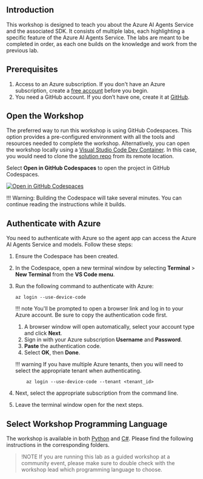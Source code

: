 ## Introduction

This workshop is designed to teach you about the Azure AI Agents Service and the associated SDK. It consists of multiple labs, each highlighting a specific feature of the Azure AI Agents Service. The labs are meant to be completed in order, as each one builds on the knowledge and work from the previous lab.

## Prerequisites

1. Access to an Azure subscription. If you don't have an Azure subscription, create a [free account](https://azure.microsoft.com/free/) before you begin.
1. You need a GitHub account. If you don’t have one, create it at [GitHub](https://github.com/join).

## Open the Workshop

The preferred way to run this workshop is using GitHub Codespaces. This option provides a pre-configured environment with all the tools and resources needed to complete the workshop. Alternatively, you can open the workshop locally using a [Visual Studio Code Dev Container](https://marketplace.visualstudio.com/items?itemName=ms-vscode-remote.remote-containers). In this case, you would need to clone the [solution repo](https://github.com/microsoft/build-your-first-agent-with-azure-ai-agent-service-workshop) from its remote location.

Select **Open in GitHub Codespaces** to open the project in GitHub Codespaces.

[![Open in GitHub Codespaces](https://github.com/codespaces/badge.svg)](https://codespaces.new/microsoft/build-your-first-agent-with-azure-ai-agent-service-workshop)

!!! Warning: Building the Codespace will take several minutes. You can continue reading the instructions while it builds.

## Authenticate with Azure

You need to authenticate with Azure so the agent app can access the Azure AI Agents Service and models. Follow these steps:

1. Ensure the Codespace has been created.
1. In the Codespace, open a new terminal window by selecting **Terminal** > **New Terminal** from the **VS Code menu**.
1. Run the following command to authenticate with Azure:

    ```shell
    az login --use-device-code
    ```

    !!! note
    You'll be prompted to open a browser link and log in to your Azure account. Be sure to copy the authentication code first.

    1. A browser window will open automatically, select your account type and click **Next**.
    2. Sign in with your Azure subscription **Username** and **Password**.
    3. **Paste** the authentication code.
    4. Select **OK**, then **Done**.

    !!! warning
    If you have multiple Azure tenants, then you will need to select the appropriate tenant when authenticating.

    ```shell
        az login --use-device-code --tenant <tenant_id>
    ```

1. Next, select the appropriate subscription from the command line.
1. Leave the terminal window open for the next steps.

## Select Workshop Programming Language

The workshop is available in both [Python](./Python/) and [C#](./C#/). Please find the following instructions in the corresponding folders.

> !NOTE
> If you are running this lab as a guided workshop at a community event, please make sure to double check with the workshop lead which programming language to choose.